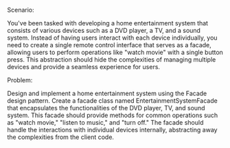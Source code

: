 Scenario:

You've been tasked with developing a home entertainment system that consists of various devices such as a DVD player, a TV, and a sound system. Instead of having users interact with each device individually, you need to create a single remote control interface that serves as a facade, allowing users to perform operations like "watch movie" with a single button press. This abstraction should hide the complexities of managing multiple devices and provide a seamless experience for users.

Problem:

Design and implement a home entertainment system using the Facade design pattern. Create a facade class named EntertainmentSystemFacade that encapsulates the functionalities of the DVD player, TV, and sound system. This facade should provide methods for common operations such as "watch movie," "listen to music," and "turn off." The facade should handle the interactions with individual devices internally, abstracting away the complexities from the client code.